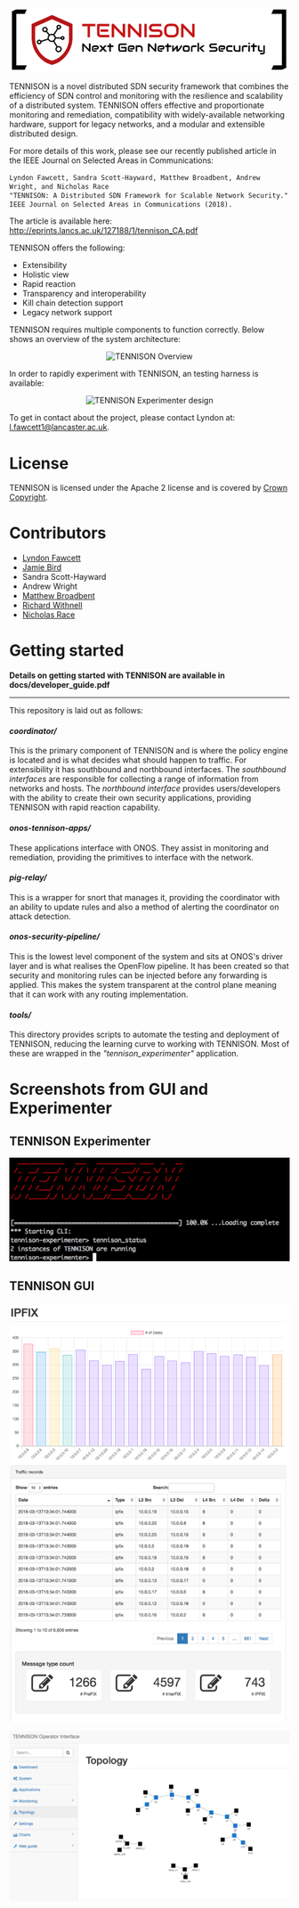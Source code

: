 

<p align="center">
  <img src="https://github.com/SDN-Security/TENNISON/blob/master/imgs/tennison_logo.png?raw=true" alt="TENNISON logo" />
</p>

TENNISON is a novel distributed SDN security framework that combines the efficiency of SDN control and monitoring with the resilience and scalability of a distributed system. TENNISON offers effective and proportionate monitoring and remediation, compatibility with widely-available networking hardware, support for legacy networks, and a modular and extensible distributed design.

For more details of this work, please see our recently published article in the IEEE Journal on Selected Areas in Communications:

```
Lyndon Fawcett, Sandra Scott-Hayward, Matthew Broadbent, Andrew Wright, and Nicholas Race
"TENNISON: A Distributed SDN Framework for Scalable Network Security."
IEEE Journal on Selected Areas in Communications (2018).
```
The article is available here: http://eprints.lancs.ac.uk/127188/1/tennison_CA.pdf

TENNISON offers the following:
* Extensibility
* Holistic view
* Rapid reaction
* Transparency and interoperability
* Kill chain detection support
* Legacy network support

TENNISON requires multiple components to function correctly. Below shows an overview of the system architecture:

<p align="center">
  <img src="https://github.com/SDN-Security/TENNISON/blob/master/imgs/tennison_overview.png?raw=true" alt="TENNISON Overview" />
</p>

In order to rapidly experiment with TENNISON, an testing harness is available:

<p align="center">
  <img src="https://github.com/SDN-Security/TENNISON/blob/master/imgs/experimenter.png?raw=true" alt="TENNISON Experimenter design" />
</p>

To get in contact about the project, please contact Lyndon at: l.fawcett1@lancaster.ac.uk.

# License
TENNISON is licensed under the Apache 2 license and is covered by [Crown Copyright](https://www.nationalarchives.gov.uk/information-management/re-using-public-sector-information/copyright-and-re-use/crown-copyright/).

# Contributors
* [Lyndon Fawcett](https://github.com/lyndon160)
* [Jamie Bird](https://github.com/biirdy)
* Sandra Scott-Hayward
* Andrew Wright
* [Matthew Broadbent](https://github.com/broadbent)
* [Richard Withnell](https://github.com/RichardWithnell)
* [Nicholas Race](https://github.com/nickrace)

# Getting started
**Details on getting started with TENNISON are available in docs/developer_guide.pdf**

---------------
This repository is laid out as follows:

#### _coordinator/_
This is the primary component of TENNISON and is where the policy engine is
located and is what decides what should happen to traffic. For extensibility it
has southbound and northbound interfaces.
The *southbound interfaces* are responsible for collecting a range of information
from networks and hosts. The *northbound interface* provides users/developers
with the ability to create their own security applications, providing TENNISON
with rapid reaction capability.


#### _onos-tennison-apps/_
These applications interface with ONOS. They assist in monitoring and
remediation, providing the primitives to interface with the network.

#### _pig-relay/_
This is a wrapper for snort that manages it, providing the coordinator with an 
ability to update rules and also a method of alerting the coordinator on attack
detection.


#### _onos-security-pipeline/_
This is the lowest level component of the system and sits at ONOS's driver layer
and is what realises the OpenFlow pipeline.
It has been created so that security and monitoring rules can be injected before
any forwarding is applied. This makes the system transparent at the control
plane meaning that it can work with any routing implementation. 

#### _tools/_
This directory provides scripts to automate the testing and deployment of
TENNISON, reducing the learning curve to working with TENNISON. Most of these
are wrapped in the *"tennison_experimenter"*
application.

# Screenshots from GUI and Experimenter

## TENNISON Experimenter
<p align="center">
  <img src="https://github.com/SDN-Security/TENNISON/blob/master/imgs/tennison_experimenter.png?raw=true" alt="TENNISON Experimenter" />
</p>




## TENNISON GUI
<p align="center">
  <img src="https://github.com/SDN-Security/TENNISON/blob/master/imgs/tennison_gui.png?raw=true" alt="TENNISON Flows" />
</p>


<p align="center">
  <img src="https://github.com/SDN-Security/TENNISON/blob/master/imgs/topo_gui.png?raw=true" alt="TENNISON topology" />
</p>

